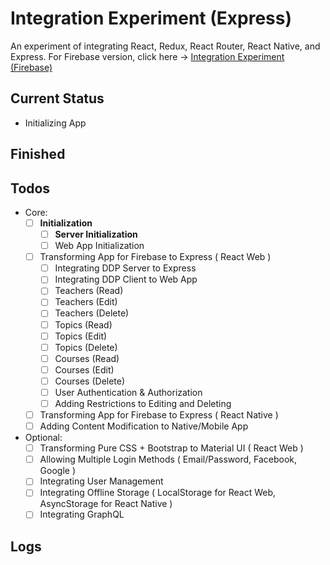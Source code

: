 # Integration Experiment (Express)
An experiment of integrating React, Redux, React Router, React Native, and Express.
For Firebase version, click here -> [Integration Experiment (Firebase)](https://github.com/exchange321/integration-experiment-firebase/)

## Current Status
* Initializing App

## Finished

## Todos
* Core:
    - [ ] **Initialization**
        - [ ] **Server Initialization**
        - [ ] Web App Initialization
    - [ ] Transforming App for Firebase to Express ( React Web )
        - [ ] Integrating DDP Server to Express
        - [ ] Integrating DDP Client to Web App
        - [ ] Teachers (Read)
        - [ ] Teachers (Edit)
        - [ ] Teachers (Delete)
        - [ ] Topics (Read)
        - [ ] Topics (Edit)
        - [ ] Topics (Delete)
        - [ ] Courses (Read)
        - [ ] Courses (Edit)
        - [ ] Courses (Delete)
        - [ ] User Authentication & Authorization
        - [ ] Adding Restrictions to Editing and Deleting
    - [ ] Transforming App for Firebase to Express ( React Native )
    - [ ] Adding Content Modification to Native/Mobile App
    
* Optional: 
    - [ ] Transforming Pure CSS + Bootstrap to Material UI ( React Web )
    - [ ] Allowing Multiple Login Methods ( Email/Password, Facebook, Google )
    - [ ] Integrating User Management
    - [ ] Integrating Offline Storage ( LocalStorage for React Web, AsyncStorage for React Native )
    - [ ] Integrating GraphQL
    
## Logs

